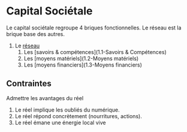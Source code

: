 
Capital Sociétale
===

Le capital sociétale regroupe 4 briques fonctionnelles.
Le réseau est la brique base des autres.

1. Le [réseau](1-Réseau)
   1. Les [savoirs & compétences](1.1-Savoirs & Compétences)
   2. Les [moyens matériels](1.2-Moyens matériels)
   3. Les [moyens financiers](1.3-Moyens financiers)
 
## Contraintes

Admettre les avantages du réel

1. Le réel implique les oubliés du numérique.
2. Le réel répond concrètement (nourritures, actions).
3. Le réel émane une énergie local vive
